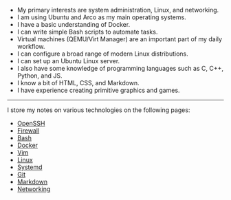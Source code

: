 - My primary interests are system administration, Linux, and networking.
- I am using Ubuntu and Arco as my main operating systems.
- I have a basic understanding of Docker.
- I can write simple Bash scripts to automate tasks.
- Virtual machines (QEMU/Virt Manager) are an important part of my daily
  workflow.
- I can configure a broad range of modern Linux distributions.
- I can set up an Ubuntu Linux server.
- I also have some knowledge of programming languages such as C, C++, Python,
  and JS.
- I know a bit of HTML, CSS, and Markdown. 
- I have experience creating primitive graphics and games.

---

  I store my notes on various technologies on the following pages:

- [OpenSSH](https://github.com/elicia4/openssh-notes)
- [Firewall](https://github.com/elicia4/firewall-notes)
- [Bash](https://github.com/elicia4/bash-notes)
- [Docker](https://github.com/elicia4/docker-notes)
- [Vim](https://github.com/elicia4/vim-notes)
- [Linux](https://github.com/elicia4/linux-notes)
- [Systemd](https://github.com/elicia4/systemd-notes)
- [Git](https://github.com/elicia4/git-notes)
- [Markdown](https://github.com/elicia4/markdown-notes)
- [Networking](https://github.com/elicia4/networking-notes)
